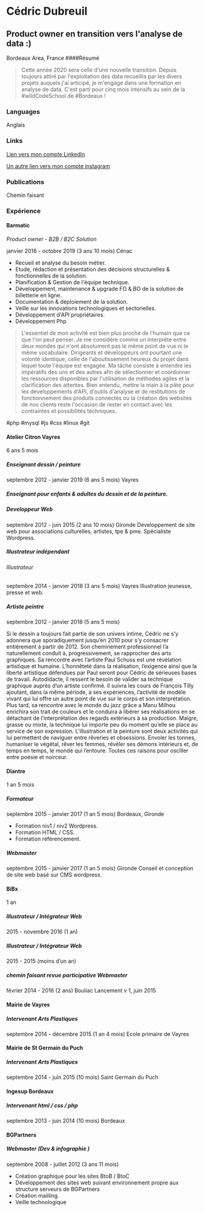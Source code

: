 Cédric Dubreuil
===============
Product owner en transition vers l'analyse de data :)
-----------------------------------------------------
Bordeaux Area, France
####Résumé
>Cette année 2020 sera celle d'une nouvelle transition. Depuis toujours attiré par l'exploitation des data recueillis par les divers projets auquels j'ai articipé, je m'engage dans une formation en analyse de data.
C'est parti pour cinq mois intensifs au sein de la #wildCodeSchool de #Bordeaux !

### Languages
Anglais

### Links
[Lien vers mon compte LinkedIn](https://www.linkedin.com/in/c%C3%A9dric-dubreuil-37aa8a40/)

[Un autre lien vers mon compte instagram](https://www.instagram.com/cd.ill/)


### Publications
Chemin faisant

### Expérience
#### Barmatic
*Product owner - B2B / B2C Solution*

janvier 2016 - octobre 2019 (3 ans 10 mois)
Cénac

- Recueil et analyse du besoin métier.
- Etude, rédaction et présentation des décisions structurelles & fonctionnelles de la solution.
- Planification & Gestion de l'équipe technique.
- Développement, maintenance & upgrade FO & BO de la solution de billetterie en ligne.
- Documentation & déploiement de la solution.
- Veille sur les innovations technologiques et sectorielles.
- Développement d'API propriétaires.
- Développement Php

>L'essentiel de mon activité est bien plus proche de l'humain que ce que l'on peut penser.
Je me considère comme un interprète entre deux mondes qui n'ont absolument pas le même point de vue ni le même vocabulaire. Dirigeants et développeurs ont pourtant une volonté identique, celle de l'aboutissement heureux du projet dans lequel toute l'équipe est engagée.
Ma tâche consiste à entendre les impératifs des uns et des autres afin de sélectionner et coordonner les ressources disponibles par l'utilisation de méthodes agiles et la clarification des attentes.
Bien entendu, mettre la main à la pâte pour les développements d'API, d'outils d'analyse et de restitutions de fonctionnement des produits connectés ou la création des websites de nos clients reste l'occasion de rester en contact avec les contraintes et possibilités techniques.

#php #mysql #js #css #linux #git

#### Atelier Citron Vayres
6 ans 5 mois
##### Enseignant dessin / peinture
septembre 2012 - janvier 2019 (6 ans 5 mois)
Vayres
##### Enseignant pour enfants & adultes du dessin et de la peinture.

##### Developpeur Web
septembre 2012 - juin 2015 (2 ans 10 mois)
Gironde
Développement de site web pour associations culturelles, artistes, tpe & pme.
Spécialiste Wordpress.

##### Illustrateur indépendant
###### Illustrateur
septembre 2014 - janvier 2018 (3 ans 5 mois)
Vayres
Illustration jeunesse, presse et web.

##### Artiste peintre
septembre 2012 - janvier 2018 (5 ans 5 mois)

Si le dessin a toujours fait partie de son univers intime, Cédric ne s’y adonnera que sporadiquement jusqu’en 2010 pour s’y consacrer entièrement à partir de 2012.
Son cheminement professionnel l’a naturellement conduit à, progressivement, se rapprocher des arts graphiques.
Sa rencontre avec l’artiste Paul Schuss est une révélation artistique et humaine. L’honnêteté dans la réalisation, l’exigence ainsi que la liberté artistique défendues par Paul seront pour Cédric de sérieuses bases de travail.
Autodidacte, il ressent le besoin de valider sa technique graphique auprès d’un artiste confirmé. Il suivra les cours de François Tilly ajoutant, dans la même période, à ses expériences, l’activité de modèle vivant qui lui offre un autre
point de vue sur le corps et son interprétation.
Plus tard, sa rencontre avec le monde du jazz grâce a Manu Milhou enrichira son trait de couleurs et le conduira à libérer ses réalisations en se détachant de l’interprétation des regards extérieurs à sa production.
Maigre, grasse ou mixte, la technique lui importe peu du moment qu’elle se place au service de son expression. L’illustration et la peinture sont deux activités qui lui permettent de naviguer entre rêveries et obsessions. Envoler les tonnes, humaniser le végétal, rêver les femmes, révéler ses démons intérieurs et, de temps en temps, le monde qui l’entoure. 
Toutes ces raisons pour osciller entre poésie et noirceur.

#### Diantre
1 an 5 mois

##### Formateur
septembre 2015 - janvier 2017 (1 an 5 mois)
Bordeaux, Gironde
- Formation niv1 / niv2 Wordpress.
- Formation HTML / CSS.
- Formation référencement.

##### Webmaster
septembre 2015 - janvier 2017 (1 an 5 mois)
Gironde
Conseil et conception de site web basé sur CMS wordpress.

#### BiBx
1 an
##### Illustrateur / Intégrateur Web
2015 - novembre 2016 (1 an)
##### Illustrateur / Intégrateur Web
2015 - 2015 (moins d’un an)
##### chemin faisant revue participative Webmaster
février 2014 - 2016 (2 ans)
Bouliac
Lancement v 1, juin 2015
#### Mairie de Vayres
##### Intervenant Arts Plastiques
septembre 2014 - décembre 2015 (1 an 4 mois)
Ecole primaire de Vayres
#### Mairie de St Germain du Puch
##### Intervenant Arts Plastiques
septembre 2014 - juin 2015 (10 mois)
Saint Germain du Puch
#### Ingesup Bordeaux
##### Intervenant html / css / php
septembre 2013 - juin 2014 (10 mois)
Bordeaux
#### BGPartners
##### Webmaster (Dev & infographie )
septembre 2008 - juillet 2012 (3 ans 11 mois)
- Création graphique pour les sites BtoB / BtoC
- Développement des sites web suivant environnement propre aux structure serveurs de BGPartners
- Création mailling.
- Veille technologique

